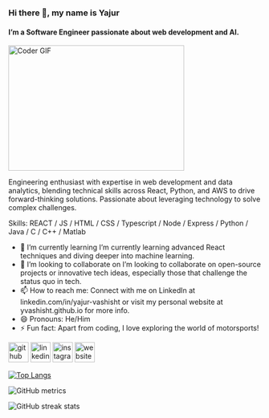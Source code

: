 ### Hi there 👋, my name is Yajur
#### I’m a Software Engineer passionate about web development and AI.

<img alt="Coder GIF" height=250 width=350 src="https://cdn.dribbble.com/users/730703/screenshots/6581243/avento.gif" />
<br>

Engineering enthusiast with expertise in web development and data analytics, blending technical skills across React, Python, and AWS to drive forward-thinking solutions. Passionate about leveraging technology to solve complex challenges.

Skills: REACT / JS / HTML / CSS / Typescript / Node / Express / Python / Java / C / C++ / Matlab

- 🌱 I’m currently learning I’m currently learning advanced React techniques and diving deeper into machine learning. 
- 👯 I’m looking to collaborate on  I’m looking to collaborate on open-source projects or innovative tech ideas, especially those that challenge the status quo in tech. 
- 📫 How to reach me: Connect with me on LinkedIn at linkedin.com/in/yajur-vashisht or visit my personal website at yvashisht.github.io for more info. 
- 😄 Pronouns: He/Him 
- ⚡ Fun fact: Apart from coding, I love exploring the world of motorsports! 


[<img src='https://cdn.jsdelivr.net/npm/simple-icons@3.0.1/icons/github.svg' alt='github' height='40'>](https://github.com/yvashisht)  [<img src='https://cdn.jsdelivr.net/npm/simple-icons@3.0.1/icons/linkedin.svg' alt='linkedin' height='40'>](https://www.linkedin.com/in/yajur-vashisht/)  [<img src='https://cdn.jsdelivr.net/npm/simple-icons@3.0.1/icons/instagram.svg' alt='instagram' height='40'>](https://www.instagram.com/yajphotography/)  [<img src='https://cdn.jsdelivr.net/npm/simple-icons@3.0.1/icons/icloud.svg' alt='website' height='40'>](yvashisht.github.io)  

[![Top Langs](https://github-readme-stats.vercel.app/api/top-langs/?username=yvashisht)](https://github.com/anuraghazra/github-readme-stats)

![GitHub metrics](https://metrics.lecoq.io/yvashisht)  

![GitHub streak stats](https://streak-stats.demolab.com/?user=yvashisht)  



<!---
yvashisht/yvashisht is a ✨ special ✨ repository because its `README.md` (this file) appears on your GitHub profile.
You can click the Preview link to take a look at your changes.
--->
